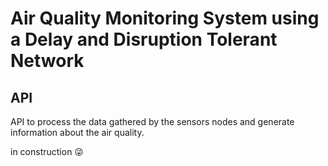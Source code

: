 # Air Quality Monitoring System using a Delay and Disruption Tolerant Network
## API

API to process the data gathered by the sensors nodes  and generate information about the air quality.

in construction 😜
